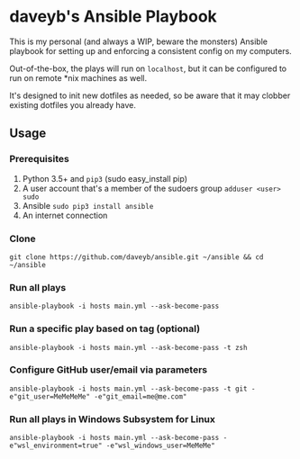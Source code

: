 # daveyb's Ansible Playbook

This is my personal (and always a WIP, beware the monsters) Ansible playbook for setting up and enforcing a consistent config on my computers.

Out-of-the-box, the plays will run on `localhost`, but it can be configured to run on remote *nix machines as well.

It's designed to init new dotfiles as needed, so be aware that it may clobber existing dotfiles you already have.

## Usage

### Prerequisites
1. Python 3.5+ and `pip3` (sudo easy_install pip)
2. A user account that's a member of the sudoers group `adduser <user> sudo`
3. Ansible `sudo pip3 install ansible`
4. An internet connection

### Clone
`git clone https://github.com/daveyb/ansible.git ~/ansible && cd ~/ansible`

### Run all plays
`ansible-playbook -i hosts main.yml --ask-become-pass`

### Run a specific play based on tag (optional)
`ansible-playbook -i hosts main.yml --ask-become-pass -t zsh`

### Configure GitHub user/email via parameters
`ansible-playbook -i hosts main.yml --ask-become-pass -t git -e"git_user=MeMeMeMe" -e"git_email=me@me.com"`

### Run all plays in Windows Subsystem for Linux
`ansible-playbook -i hosts main.yml --ask-become-pass -e"wsl_environment=true" -e"wsl_windows_user=MeMeMe"`
